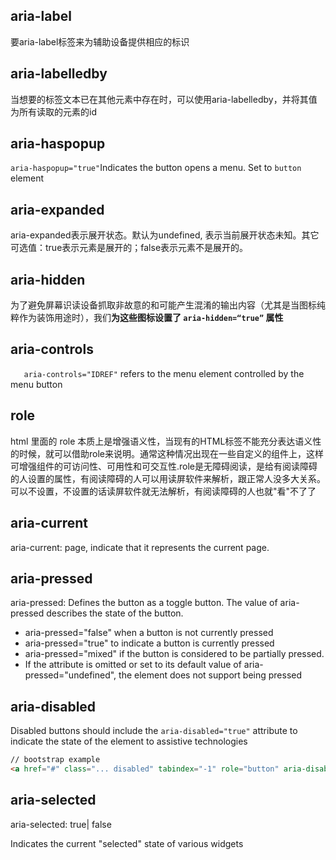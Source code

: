 ## aria-label
 要aria-label标签来为辅助设备提供相应的标识

## aria-labelledby
当想要的标签文本已在其他元素中存在时，可以使用aria-labelledby，并将其值为所有读取的元素的id

## aria-haspopup
`aria-haspopup="true"`Indicates the button opens a menu. Set to `button` element

## aria-expanded
aria-expanded表示展开状态。默认为undefined, 表示当前展开状态未知。其它可选值：true表示元素是展开的；false表示元素不是展开的。

## aria-hidden
为了避免屏幕识读设备抓取非故意的和可能产生混淆的输出内容（尤其是当图标纯粹作为装饰用途时），我们**为这些图标设置了 `aria-hidden=“true”` 属性**

## aria-controls
`	aria-controls="IDREF"` refers to the menu element controlled by the menu button

## role
html 里面的 role 本质上是增强语义性，当现有的HTML标签不能充分表达语义性的时候，就可以借助role来说明。通常这种情况出现在一些自定义的组件上，这样可增强组件的可访问性、可用性和可交互性.role是无障碍阅读，是给有阅读障碍的人设置的属性，有阅读障碍的人可以用读屏软件来解析，跟正常人没多大关系。可以不设置，不设置的话读屏软件就无法解析，有阅读障碍的人也就"看"不了了

## aria-current
aria-current: page,  indicate that it represents the current page.

## aria-pressed
aria-pressed: Defines the button as a toggle button. The value of aria-pressed describes the state of the button. 
  * aria-pressed="false" when a button is not currently pressed
  *  aria-pressed="true" to indicate a button is currently pressed
  *  aria-pressed="mixed" if the button is considered to be partially pressed. 
  *  If the attribute is omitted or set to its default value of aria-pressed="undefined", the element does not support being pressed

## aria-disabled
Disabled buttons should include the `aria-disabled="true"` attribute to indicate the state of the element to assistive technologies

```HTML
// bootstrap example
<a href="#" class="... disabled" tabindex="-1" role="button" aria-disabled="true">Primary link</a>

```

## aria-selected
aria-selected: true| false

Indicates the current "selected" state of various widgets